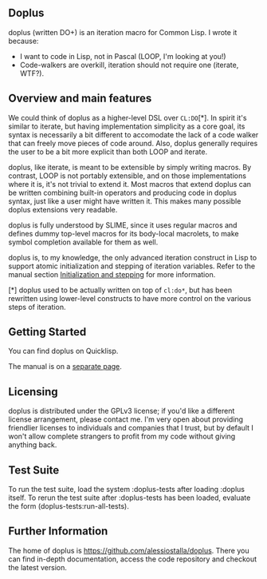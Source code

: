 ## Doplus ##

doplus (written DO+) is an iteration macro for Common Lisp. I wrote it because:

  * I want to code in Lisp, not in Pascal (LOOP, I'm looking at you!)
  * Code-walkers are overkill, iteration should not require one (iterate, WTF?).

## Overview and main features ##

We could think of doplus as a higher-level DSL over `CL:DO`[*]. In spirit it's similar to iterate, but having implementation simplicity as a core goal, its syntax is necessarily a bit different to accomodate the lack of a code walker that can freely move pieces of code around. Also, doplus generally requires the user to be a bit more explicit than both LOOP and iterate.

doplus, like iterate, is meant to be extensible by simply writing macros. By contrast, LOOP is not portably extensible, and on those implementations where it is, it's not trivial to extend it. Most macros that extend doplus can be written combining built-in operators and producing code in doplus syntax, just like a user might have written it. This makes many possible doplus extensions very readable.

doplus is fully understood by SLIME, since it uses regular macros and defines dummy top-level macros for its body-local macrolets, to make symbol completion available for them as well.

doplus is, to my knowledge, the only advanced iteration construct in Lisp to support atomic initialization and stepping of iteration variables. Refer to the manual section [Initialization and stepping](MANUAL.md#Initialization_and_stepping) for more information.

[*] doplus used to be actually written on top of `cl:do*`, but has been rewritten using lower-level constructs to have more control on the various steps of iteration.

## Getting Started ##

You can find doplus on Quicklisp.

The manual is on a [separate page](MANUAL.md).

## Licensing ##

doplus is distributed under the GPLv3 license; if you'd like a different license arrangement, please contact me. I'm very open about providing friendlier licenses to individuals and companies that I trust, but by default I won't allow complete strangers to profit from my code without giving anything back.


## Test Suite ##

To run the test suite, load the system :doplus-tests after loading
:doplus itself. To rerun the test suite after :doplus-tests has been
loaded, evaluate the form (doplus-tests:run-all-tests).

## Further Information ##

The home of doplus is https://github.com/alessiostalla/doplus. There you can find in-depth documentation, access the code repository and checkout the latest version.
